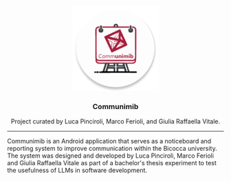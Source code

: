 <!-- PROJECT LOGO -->
<br />
<div align="center">
  <a href="https://github.com/Pynci/03-Communimib">
    <img src="app/src/main/res/mipmap-xxxhdpi/ic_launcher_round.webp" alt="Logo" width="200" height="200">
  </a>

  <h3 align="center">Communimib</h3>

  <p align="center">
    Project curated by Luca Pinciroli, Marco Ferioli, and Giulia Raffaella Vitale.
  </p>
</div>


---

Communimib is an Android application that serves as a noticeboard and reporting system to improve communication within the Bicocca university.
The system was designed and developed by Luca Pinciroli, Marco Ferioli and Giulia Raffaella Vitale as part of a bachelor's thesis experiment to test the usefulness of LLMs in software development.
